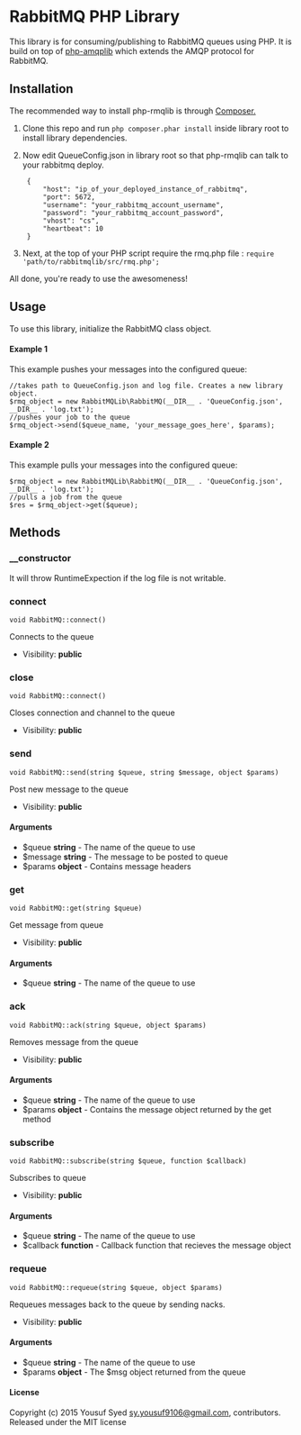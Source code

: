 # RabbitMQ PHP Library
This library is for consuming/publishing to RabbitMQ queues using PHP. It is build on top of [php-amqplib](https://github.com/videlalvaro/php-amqplib) which extends the AMQP protocol for RabbitMQ.


## Installation
The recommended way to install php-rmqlib is through [Composer.](https://getcomposer.org/doc/00-intro.md)

1. Clone this repo and run `php composer.phar install` inside library root to install library dependencies.
2. Now edit QueueConfig.json in library root so that php-rmqlib can talk to your rabbitmq deploy.


        {
            "host": "ip_of_your_deployed_instance_of_rabbitmq",
            "port": 5672,
            "username": "your_rabbitmq_account_username",
            "password": "your_rabbitmq_account_password",
            "vhost": "cs",
            "heartbeat": 10
        }
2. Next, at the top of your PHP script require the rmq.php file :
    `require 'path/to/rabbitmqlib/src/rmq.php';`

All done, you're ready to use the awesomeness!

## Usage
To use this library, initialize the RabbitMQ class object.

#### Example 1
This example pushes your messages into the configured queue:

    //takes path to QueueConfig.json and log file. Creates a new library object.
    $rmq_object = new RabbitMQLib\RabbitMQ(__DIR__ . 'QueueConfig.json', __DIR__ . 'log.txt');
    //pushes your job to the queue
    $rmq_object->send($queue_name, 'your_message_goes_here', $params);

#### Example 2
This example pulls your messages into the configured queue:

    $rmq_object = new RabbitMQLib\RabbitMQ(__DIR__ . 'QueueConfig.json', __DIR__ . 'log.txt');
    //pulls a job from the queue
    $res = $rmq_object->get($queue);


## Methods

### __constructor

It will throw RuntimeExpection if the log file is not writable.

### connect

    void RabbitMQ::connect()

Connects to the queue 

* Visibility: **public**
 
### close
    void RabbitMQ::connect()

 Closes connection and channel to the queue

* Visibility: **public**

### send

    void RabbitMQ::send(string $queue, string $message, object $params)

Post new message to the queue



* Visibility: **public**


#### Arguments
* $queue **string** - The name of the queue to use
* $message **string** - The message to be posted to queue
* $params **object** - Contains message headers 



### get

    void RabbitMQ::get(string $queue)

Get message from queue 

* Visibility: **public**

#### Arguments
* $queue **string** - The name of the queue to use

### ack

    void RabbitMQ::ack(string $queue, object $params)

Removes message from the queue

* Visibility: **public**

#### Arguments
* $queue **string** - The name of the queue to use
* $params **object** - Contains the message object returned by the get method 

### subscribe

    void RabbitMQ::subscribe(string $queue, function $callback)

Subscribes to queue

* Visibility: **public**

#### Arguments
* $queue **string** - The name of the queue to use
* $callback **function** - Callback function that recieves the message object

### requeue

    void RabbitMQ::requeue(string $queue, object $params)

Requeues messages back to the queue by sending nacks.

* Visibility: **public**

#### Arguments
* $queue **string** - The name of the queue to use
* $params **object** - The $msg object returned from the queue

#### License
Copyright (c) 2015 Yousuf Syed sy.yousuf9106@gmail.com, contributors. Released under the MIT license
